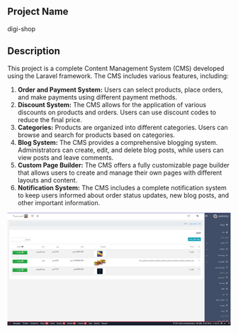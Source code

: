 ## Project Name
digi-shop

## Description
This project is a complete Content Management System (CMS) developed using the Laravel framework. The CMS includes various features, including:

1. <strong>Order and Payment System:</strong> Users can select products, place orders, and make payments
using different payment methods.
2. <strong>Discount System:</strong> The CMS allows for the application of various discounts on products and orders. Users can use discount codes to reduce the final price.
3. <strong>Categories:</strong> Products are organized into different categories. Users can browse and search for products based on categories.
4. <strong>Blog System:</strong> The CMS provides a comprehensive blogging system. Administrators can create, edit, and delete blog posts, while users can view posts and leave comments.
5. <strong>Custom Page Builder:</strong> The CMS offers a fully customizable page builder that allows users to create and manage their own pages with different layouts and content.
6. <strong>Notification System:</strong> The CMS includes a complete notification system to keep users informed about order status updates, new blog posts, and other important information.

<img src="/public/admin-assets/adminPanel.png">
